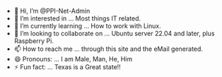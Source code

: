 - 👋 Hi, I’m @PPI-Net-Admin
- 👀 I’m interested in ... Most things IT related.
- 🌱 I’m currently learning ... How to work with Linux.
- 💞️ I’m looking to collaborate on ... Ubuntu server 22.04 and later, plus Raspberry Pi.
- 📫 How to reach me ... through this site and the eMail generated.
- 😄 Pronouns: ... I am Male, Man, He, Him
- ⚡ Fun fact: ... Texas is a Great state!!

<!---
PPI-Net-Admin/PPI-Net-Admin is a ✨ special ✨ repository because its `README.md` (this file) appears on your GitHub profile.
You can click the Preview link to take a look at your changes.
--->

